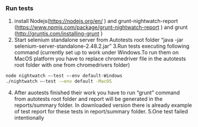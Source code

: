 ### Run tests

1. install Nodejs(https://nodejs.org/en/ )  and grunt-nightwatch-report (https://www.npmjs.com/package/grunt-nightwatch-report ) and grunt (http://gruntjs.com/installing-grunt )
2. Start selenium standalone server from Autotests root folder “java -jar selenium-server-standalone-2.48.2.jar” 
3.Run tests executing following command (currently set up to work under Windows.To run them on MacOS platform you have to replace chromedriver file in the autotests root folder with one from chromedrivers folder) 

```sh
node nightwatch –-test –-env default-Windows
./nightwatch –-test -–env default -MacOS
```
4.	After auotests finished their work you have to run “grunt” command from autotests root folder and report will be generated in the reports/summary folder. In downloaded version there is already example of test report for these tests in report/summary folder.
5.One test failed intentionally



